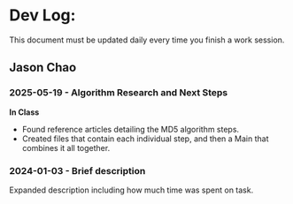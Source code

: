 # Dev Log:

This document must be updated daily every time you finish a work session.

## Jason Chao

### 2025-05-19 - Algorithm Research and Next Steps
**In Class**  
 - Found reference articles detailing the MD5 algorithm steps.
 - Created files that contain each individual step, and then a Main that combines it all together.

### 2024-01-03 - Brief description
Expanded description including how much time was spent on task.
